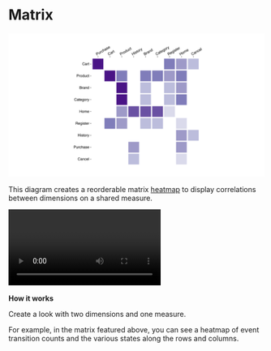 #  Matrix


![](matrix.png)

This diagram creates a reorderable matrix [heatmap](https://en.wikipedia.org/wiki/Heat_map) to display correlations between dimensions on a shared measure.

![](matrix.mov)

**How it works**

Create a look with two dimensions and one measure.

For example, in the matrix featured above, you can see a heatmap of event transition counts and the various states along the rows and columns.
